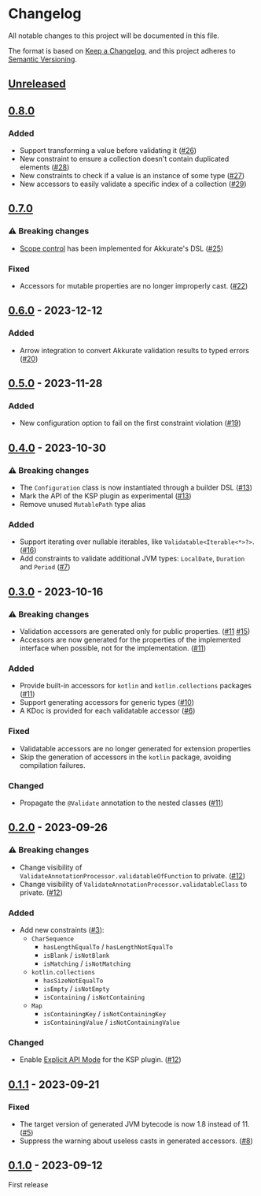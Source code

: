 
# Changelog

All notable changes to this project will be documented in this file.

The format is based on [Keep a Changelog](https://keepachangelog.com/en/1.0.0/), and this project adheres
to [Semantic Versioning](https://semver.org/spec/v2.0.0.html).

## [Unreleased]

## [0.8.0]

### Added

- Support transforming a value before validating it ([#26](https://github.com/nesk/akkurate/issues/26))
- New constraint to ensure a collection doesn't contain duplicated elements ([#28](https://github.com/nesk/akkurate/issues/28))
- New constraints to check if a value is an instance of some type ([#27](https://github.com/nesk/akkurate/issues/27))
- New accessors to easily validate a specific index of a collection ([#29](https://github.com/nesk/akkurate/issues/29))

## [0.7.0]

### ⚠️ Breaking changes

- [Scope control](https://kotlinlang.org/docs/type-safe-builders.html#scope-control-dslmarker) has been implemented for Akkurate's DSL ([#25](https://github.com/nesk/akkurate/issues/25))

### Fixed

- Accessors for mutable properties are no longer improperly cast. ([#22](https://github.com/nesk/akkurate/issues/22))

## [0.6.0] - 2023-12-12

### Added

- Arrow integration to convert Akkurate validation results to typed errors ([#20](https://github.com/nesk/akkurate/issues/20)) 

## [0.5.0] - 2023-11-28

### Added

- New configuration option to fail on the first constraint violation ([#19](https://github.com/nesk/akkurate/issues/19))

## [0.4.0] - 2023-10-30

### ⚠️ Breaking changes

- The `Configuration` class is now instantiated through a builder DSL ([#13](https://github.com/nesk/akkurate/issues/13))
- Mark the API of the KSP plugin as experimental ([#13](https://github.com/nesk/akkurate/issues/13))
- Remove unused `MutablePath` type alias

### Added

- Support iterating over nullable iterables, like `Validatable<Iterable<*>?>`. ([#16](https://github.com/nesk/akkurate/issues/16))
- Add constraints to validate additional JVM types: `LocalDate`, `Duration` and `Period` ([#7](https://github.com/nesk/akkurate/issues/7))

## [0.3.0] - 2023-10-16

### ⚠️ Breaking changes

- Validation accessors are generated only for public properties. ([#11](https://github.com/nesk/akkurate/issues/11) [#15](https://github.com/nesk/akkurate/issues/15))
- Accessors are now generated for the properties of the implemented interface when possible, not for the implementation. ([#11](https://github.com/nesk/akkurate/issues/11))

### Added

- Provide built-in accessors for `kotlin` and `kotlin.collections` packages ([#11](https://github.com/nesk/akkurate/issues/11))
- Support generating accessors for generic types ([#10](https://github.com/nesk/akkurate/issues/10))
- A KDoc is provided for each validatable accessor ([#6](https://github.com/nesk/akkurate/issues/6))

### Fixed

- Validatable accessors are no longer generated for extension properties 
- Skip the generation of accessors in the `kotlin` package, avoiding compilation failures.

### Changed

- Propagate the `@Validate` annotation to the nested classes ([#11](https://github.com/nesk/akkurate/issues/11))

## [0.2.0] - 2023-09-26

### ⚠️ Breaking changes

- Change visibility of `ValidateAnnotationProcessor.validatableOfFunction` to private. ([#12](https://github.com/nesk/akkurate/issues/12))
- Change visibility of `ValidateAnnotationProcessor.validatableClass` to private. ([#12](https://github.com/nesk/akkurate/issues/12))

### Added

- Add new constraints ([#3](https://github.com/nesk/akkurate/issues/3)):
  - `CharSequence`
    - `hasLengthEqualTo` / `hasLengthNotEqualTo`  
    - `isBlank` / `isNotBlank`  
    - `isMatching` / `isNotMatching`
  - `kotlin.collections`
    - `hasSizeNotEqualTo`
    - `isEmpty` / `isNotEmpty`
    - `isContaining` / `isNotContaining`
  - `Map`
    - `isContainingKey` / `isNotContainingKey`
    - `isContainingValue` / `isNotContainingValue`

### Changed

- Enable [Explicit API Mode](https://kotlinlang.org/docs/jvm-api-guidelines-backward-compatibility.html#explicit-api-mode) for the KSP plugin. ([#12](https://github.com/nesk/akkurate/issues/12)) 

## [0.1.1] - 2023-09-21

### Fixed

- The target version of generated JVM bytecode is now 1.8 instead of 11. ([#5](https://github.com/nesk/akkurate/issues/5))
- Suppress the warning about useless casts in generated accessors. ([#8](https://github.com/nesk/akkurate/issues/8))

## [0.1.0] - 2023-09-12

First release

[Unreleased]: https://github.com/nesk/akkurate/compare/0.8.0...HEAD
[0.8.0]: https://github.com/nesk/akkurate/compare/0.7.0...0.8.0
[0.7.0]: https://github.com/nesk/akkurate/compare/0.6.0...0.7.0
[0.6.0]: https://github.com/nesk/akkurate/compare/0.5.0...0.6.0
[0.5.0]: https://github.com/nesk/akkurate/compare/0.4.0...0.5.0
[0.4.0]: https://github.com/nesk/akkurate/compare/0.3.0...0.4.0
[0.3.0]: https://github.com/nesk/akkurate/compare/0.2.0...0.3.0
[0.2.0]: https://github.com/nesk/akkurate/compare/0.1.1...0.2.0
[0.1.1]: https://github.com/nesk/akkurate/compare/0.1.0...0.1.1
[0.1.0]: https://github.com/nesk/akkurate/releases/tag/0.1.0

